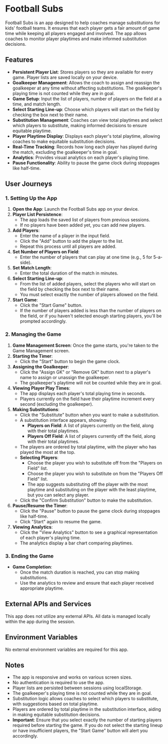 # Football Subs

Football Subs is an app designed to help coaches manage substitutions for kids' football teams. It ensures that each player gets a fair amount of game time while keeping all players engaged and involved. The app allows coaches to monitor player playtimes and make informed substitution decisions.

## Features

- **Persistent Player List**: Stores players so they are available for every game. Player lists are saved locally on your device.
- **Goalkeeper Management**: Allows the coach to assign and reassign the goalkeeper at any time without affecting substitutions. The goalkeeper's playing time is not counted while they are in goal.
- **Game Setup**: Input the list of players, number of players on the field at a time, and match length.
- **Select Starting Line-up**: Choose which players will start on the field by checking the box next to their name.
- **Substitution Management**: Coaches can view total playtimes and select which players to substitute, making informed decisions to ensure equitable playtime.
- **Player Playtime Display**: Displays each player's total playtime, allowing coaches to make equitable substitution decisions.
- **Real-Time Tracking**: Records how long each player has played during the match, excluding the goalkeeper's time in goal.
- **Analytics**: Provides visual analytics on each player's playing time.
- **Pause Functionality**: Ability to pause the game clock during stoppages like half-time.

## User Journeys

### 1. Setting Up the App

1. **Open the App**: Launch the Football Subs app on your device.
2. **Player List Persistence**:
   - The app loads the saved list of players from previous sessions.
   - If no players have been added yet, you can add new players.
3. **Add Players**:
   - Enter the name of a player in the input field.
   - Click the "Add" button to add the player to the list.
   - Repeat this process until all players are added.
4. **Set Number of Players on Field**:
   - Enter the number of players that can play at one time (e.g., 5 for 5-a-side).
5. **Set Match Length**:
   - Enter the total duration of the match in minutes.
6. **Select Starting Line-up**:
   - From the list of added players, select the players who will start on the field by checking the box next to their name.
   - You must select exactly the number of players allowed on the field.
7. **Start Game**:
   - Click the "Start Game" button.
   - If the number of players added is less than the number of players on the field, or if you haven't selected enough starting players, you'll be prompted accordingly.

### 2. Managing the Game

1. **Game Management Screen**: Once the game starts, you're taken to the Game Management screen.
2. **Starting the Timer**:
   - Click the "Start" button to begin the game clock.
3. **Assigning the Goalkeeper**:
   - Click the "Assign GK" or "Remove GK" button next to a player's name to assign or unassign the goalkeeper.
   - The goalkeeper's playtime will not be counted while they are in goal.
4. **Viewing Player Play Times**:
   - The app displays each player's total playing time in seconds.
   - Players currently on the field have their playtime increment every second (excluding the goalkeeper).
5. **Making Substitutions**:
   - Click the "Substitute" button when you want to make a substitution.
   - A substitution interface appears, showing:
     - **Players on Field**: A list of players currently on the field, along with their total playtimes.
     - **Players Off Field**: A list of players currently off the field, along with their total playtimes.
   - The players are ordered by total playtime, with the player who has played the most at the top.
   - **Selecting Players**:
     - Choose the player you wish to substitute off from the "Players on Field" list.
     - Choose the player you wish to substitute on from the "Players Off Field" list.
     - The app suggests substituting off the player with the most playtime and substituting on the player with the least playtime, but you can select any player.
   - Click the "Confirm Substitution" button to make the substitution.
6. **Pause/Resume the Timer**:
   - Click the "Pause" button to pause the game clock during stoppages like half-time.
   - Click "Start" again to resume the game.
7. **Viewing Analytics**:
   - Click the "View Analytics" button to see a graphical representation of each player's playing time.
   - The analytics display a bar chart comparing playtimes.

### 3. Ending the Game

- **Game Completion**:
  - Once the match duration is reached, you can stop making substitutions.
  - Use the analytics to review and ensure that each player received appropriate playtime.

## External APIs and Services

This app does not utilize any external APIs. All data is managed locally within the app during the session.

## Environment Variables

No external environment variables are required for this app.

## Notes

- The app is responsive and works on various screen sizes.
- No authentication is required to use the app.
- Player lists are persisted between sessions using localStorage.
- The goalkeeper's playing time is not counted while they are in goal.
- Substitution logic allows coaches to select which players to substitute, with suggestions based on total playtime.
- Players are ordered by total playtime in the substitution interface, aiding in making equitable substitution decisions.
- **Important**: Ensure that you select exactly the number of starting players required before starting the game. If you do not select the starting lineup or have insufficient players, the "Start Game" button will alert you accordingly.